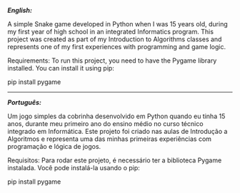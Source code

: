 ***English:***

A simple Snake game developed in Python when I was 15 years old, during my first year of high school in an integrated Informatics program. This project was created as part of my Introduction to Algorithms classes and represents one of my first experiences with programming and game logic.

Requirements:
To run this project, you need to have the Pygame library installed.
You can install it using pip:

pip install pygame

______________________________

***Português:***

Um jogo simples da cobrinha desenvolvido em Python quando eu tinha 15 anos, durante meu primeiro ano do ensino médio no curso técnico integrado em Informática. Este projeto foi criado nas aulas de Introdução a Algoritmos e representa uma das minhas primeiras experiências com programação e lógica de jogos.

Requisitos:
Para rodar este projeto, é necessário ter a biblioteca Pygame instalada.
Você pode instalá-la usando o pip:

pip install pygame
